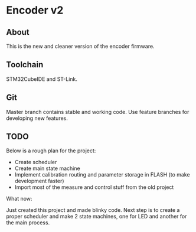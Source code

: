 # Encoder v2

## About

This is the new and cleaner version of the encoder firmware.

## Toolchain

STM32CubeIDE and ST-Link.

## Git

Master branch contains stable and working code. Use feature branches for developing new features.

## TODO

Below is a rough plan for the project:
- Create scheduler
- Create main state machine
- Implement calibration routing and parameter storage in FLASH (to make development faster)
- Import most of the measure and control stuff from the old project

What now:

Just created this project and made blinky code. Next step is to create a proper scheduler and make 2 state machines, one for LED and another for the main process.

